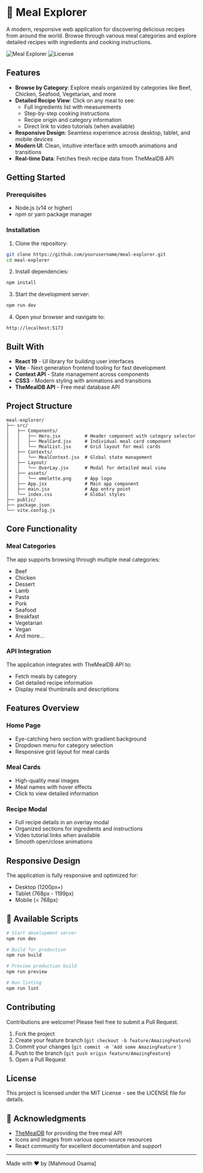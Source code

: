 # 🍴 Meal Explorer

A modern, responsive web application for discovering delicious recipes from around the world. Browse through various meal categories and explore detailed recipes with ingredients and cooking instructions.

![Meal Explorer](https://img.shields.io/badge/version-1.0.0-blue.svg)
![License](https://img.shields.io/badge/license-MIT-green.svg)

##  Features

- **Browse by Category**: Explore meals organized by categories like Beef, Chicken, Seafood, Vegetarian, and more
- **Detailed Recipe View**: Click on any meal to see:
  - Full ingredients list with measurements
  - Step-by-step cooking instructions
  - Recipe origin and category information
  - Direct link to video tutorials (when available)
- **Responsive Design**: Seamless experience across desktop, tablet, and mobile devices
- **Modern UI**: Clean, intuitive interface with smooth animations and transitions
- **Real-time Data**: Fetches fresh recipe data from TheMealDB API

##  Getting Started

### Prerequisites

- Node.js (v14 or higher)
- npm or yarn package manager

### Installation

1. Clone the repository:
```bash
git clone https://github.com/yourusername/meal-explorer.git
cd meal-explorer
```

2. Install dependencies:
```bash
npm install
```

3. Start the development server:
```bash
npm run dev
```

4. Open your browser and navigate to:
```
http://localhost:5173
```

##  Built With

- **React 19** - UI library for building user interfaces
- **Vite** - Next generation frontend tooling for fast development
- **Context API** - State management across components
- **CSS3** - Modern styling with animations and transitions
- **TheMealDB API** - Free meal database API

##  Project Structure

```
meal-explorer/
├── src/
│   ├── Components/
│   │   ├── Hero.jsx         # Header component with category selector
│   │   ├── MealCard.jsx     # Individual meal card component
│   │   └── MealList.jsx     # Grid layout for meal cards
│   ├── Contexts/
│   │   └── MealContext.jsx  # Global state management
│   ├── Layout/
│   │   └── OverLay.jsx      # Modal for detailed meal view
│   ├── assets/
│   │   └── omelette.png     # App logo
│   ├── App.jsx              # Main app component
│   ├── main.jsx             # App entry point
│   └── index.css            # Global styles
├── public/
├── package.json
└── vite.config.js
```

##  Core Functionality

### Meal Categories
The app supports browsing through multiple meal categories:
- Beef
- Chicken
- Dessert
- Lamb
- Pasta
- Pork
- Seafood
- Breakfast
- Vegetarian
- Vegan
- And more...

### API Integration
The application integrates with TheMealDB API to:
- Fetch meals by category
- Get detailed recipe information
- Display meal thumbnails and descriptions

##  Features Overview

### Home Page
- Eye-catching hero section with gradient background
- Dropdown menu for category selection
- Responsive grid layout for meal cards

### Meal Cards
- High-quality meal images
- Meal names with hover effects
- Click to view detailed information

### Recipe Modal
- Full recipe details in an overlay modal
- Organized sections for ingredients and instructions
- Video tutorial links when available
- Smooth open/close animations

##  Responsive Design

The application is fully responsive and optimized for:
- Desktop (1200px+)
- Tablet (768px - 1199px)
- Mobile (< 768px)

## 🔧 Available Scripts

```bash
# Start development server
npm run dev

# Build for production
npm run build

# Preview production build
npm run preview

# Run linting
npm run lint
```

##  Contributing

Contributions are welcome! Please feel free to submit a Pull Request.

1. Fork the project
2. Create your feature branch (`git checkout -b feature/AmazingFeature`)
3. Commit your changes (`git commit -m 'Add some AmazingFeature'`)
4. Push to the branch (`git push origin feature/AmazingFeature`)
5. Open a Pull Request

##  License

This project is licensed under the MIT License - see the LICENSE file for details.

## 🙏 Acknowledgments

- [TheMealDB](https://www.themealdb.com/) for providing the free meal API
- Icons and images from various open-source resources
- React community for excellent documentation and support


---

Made with ❤️ by [Mahmoud Osama]
